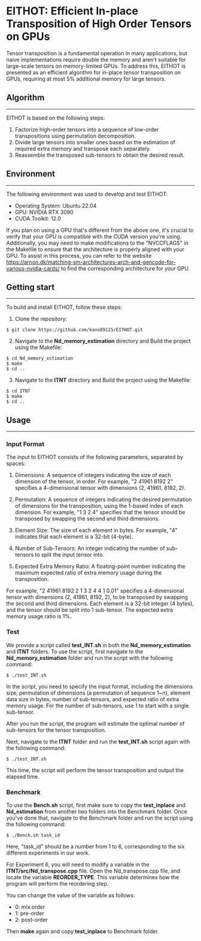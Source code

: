 # EITHOT: Efficient In-place Transposition of High Order Tensors on GPUs

Tensor transposition is a fundamental operation in many applications, but naive implementations require double the memory and aren't suitable for large-scale tensors on memory-limited GPUs. To address this, EITHOT is presented as an efficient algorithm for in-place tensor transposition on GPUs, requiring at most 5% additional memory for large tensors.

## Algorithm
---
EITHOT is based on the following steps:

1. Factorize high-order tensors into a sequence of low-order transpositions using permutation decomposition.
2. Divide large tensors into smaller ones based on the estimation of required extra memory and transpose each separately.
3. Reassemble the transposed sub-tensors to obtain the desired result.

## Environment
---
The following environment was used to develop and test EITHOT:

- Operating System: Ubuntu 22.04
- GPU: NVIDIA RTX 3090
- CUDA Toolkit: 12.0

If you plan on using a GPU that's different from the above one, it's crucial to verify that your GPU is compatible with the CUDA version you're using. Additionally, you may need to make modifications to the "NVCCFLAGS" in the Makefile to ensure that the architecture is properly aligned with your GPU. To assist in this process, you can refer to the website <https://arnon.dk/matching-sm-architectures-arch-and-gencode-for-various-nvidia-cards/> to find the corresponding architecture for your GPU.

## Getting start
---
To build and install EITHOT, follow these steps:
1. Clone the repository:
```
$ git clone https://github.com/kano89125/EITHOT.git
```
2. Navigate to the **Nd_memory_estimation** directory and Build the project using the Makefile:
```
$ cd Nd_memory_estimation
$ make
$ cd ..
```
3. Navigate to the **ITNT** directory and Build the project using the Makefile:
```
$ cd ITNT
$ make
$ cd ..
```
## Usage
---
### Input Format
The input to EITHOT consists of the following parameters, separated by spaces:
1. Dimensions: A sequence of integers indicating the size of each dimension of the tensor, in order. For example, "2 41961 8192 2" specifies a 4-dimensional tensor with dimensions (2, 41961, 8192, 2).

2. Permutation: A sequence of integers indicating the desired permutation of dimensions for the transposition, using the 1-based index of each dimension. For example, "1 3 2 4" specifies that the tensor should be transposed by swapping the second and third dimensions.

3. Element Size: The size of each element in bytes. For example, "4" indicates that each element is a 32-bit (4-byte).

4. Number of Sub-Tensors: An integer indicating the number of sub-tensors to split the input tensor into.

5. Expected Extra Memory Ratio: A floating-point number indicating the maximum expected ratio of extra memory usage during the transposition.

For example, "2 41961 8192 2 1 3 2 4 4 1 0.01" specifies a 4-dimensional tensor with dimensions (2, 41961, 8192, 2), to be transposed by swapping the second and third dimensions. Each element is a 32-bit integer (4 bytes), and the tensor should be split into 1 sub-tensor. The expected extra memory usage ratio is 1%.

### Test
We provide a script called **test_INT.sh** in both the **Nd_memory_estimation** and **ITNT** folders. To use the script, first navigate to the **Nd_memory_estimation** folder and run the script with the following command:
```
$ ./test_INT.sh
```
In the script, you need to specify the input format, including the dimensions size, permutation of dimensions (a permutation of sequence 1~n), element data size in bytes, number of sub-tensors, and expected ratio of extra memory usage. For the number of sub-tensors, use 1 to start with a single sub-tensor.

After you run the script, the program will estimate the optimal number of sub-tensors for the tensor transposition. 

Next, navigate to the **ITNT** folder and run the **test_INT.sh** script again with the following command:
```
$ ./test_INT.sh
```
This time, the script will perform the tensor transposition and output the elapsed time.

### Benchmark
To use the **Bench.sh** script, first make sure to copy the **test_inplace** and **Nd_estimation** from another two folders into the Benchmark folder. Once you've done that, navigate to the Benchmark folder and run the script using the following command:
```
$ ./Bench.sh task_id
```
Here, "task_id" should be a number from 1 to 6, corresponding to the six different experiments in our work.


For Experiment 6, you will need to modify a variable in the **ITNT/src/Nd_transpose.cpp** file. Open the Nd_transpose.cpp file, and locate the variable **REORDER_TYPE**. This variable determines how the program will perform the reordering step.

You can change the value of the variable as follows:

- 0: mix order
- 1: pre-order
- 2: post-order

Then **make** again and copy **test_inplace** to Benchmark folder. 
